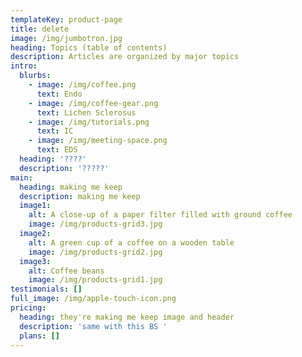 ```yaml
---
templateKey: product-page
title: delete
image: /img/jumbotron.jpg
heading: Topics (table of contents)
description: Articles are organized by major topics
intro:
  blurbs:
    - image: /img/coffee.png
      text: Endo
    - image: /img/coffee-gear.png
      text: Lichen Sclerosus
    - image: /img/tutorials.png
      text: IC
    - image: /img/meeting-space.png
      text: EDS
  heading: '????'
  description: '?????'
main:
  heading: making me keep
  description: making me keep
  image1:
    alt: A close-up of a paper filter filled with ground coffee
    image: /img/products-grid3.jpg
  image2:
    alt: A green cup of a coffee on a wooden table
    image: /img/products-grid2.jpg
  image3:
    alt: Coffee beans
    image: /img/products-grid1.jpg
testimonials: []
full_image: /img/apple-touch-icon.png
pricing:
  heading: they're making me keep image and header
  description: 'same with this BS '
  plans: []
---
```


